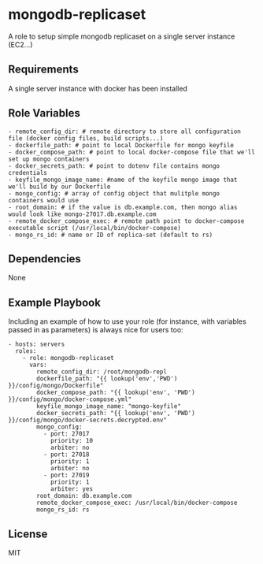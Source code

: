 mongodb-replicaset
=========

A role to setup simple mongodb replicaset on a single server instance (EC2...)

Requirements
------------

A single server instance with docker has been installed

Role Variables
--------------
```
- remote_config_dir: # remote directory to store all configuration file (docker config files, build scripts...)
- dockerfile_path: # point to local Dockerfile for mongo keyfile
- docker_compose_path: # point to local docker-compose file that we'll set up mongo containers
- docker_secrets_path: # point to dotenv file contains mongo credentials
- keyfile_mongo_image_name: #name of the keyfile mongo image that we'll build by our Dockerfile
- mongo_config: # array of config object that mulitple mongo containers would use
- root_domain: # if the value is db.example.com, then mongo alias would look like mongo-27017.db.example.com 
- remote_docker_compose_exec: # remote path point to docker-compose executable script (/usr/local/bin/docker-compose)
- mongo_rs_id: # name or ID of replica-set (default to rs)
```

Dependencies
------------

None

Example Playbook
----------------

Including an example of how to use your role (for instance, with variables passed in as parameters) is always nice for users too:
```
- hosts: servers
  roles:
    - role: mongodb-replicaset
      vars:
        remote_config_dir: /root/mongodb-repl
        dockerfile_path: "{{ lookup('env','PWD') }}/config/mongo/Dockerfile"
        docker_compose_path: "{{ lookup('env', 'PWD') }}/config/mongo/docker-compose.yml"
        keyfile_mongo_image_name: "mongo-keyfile"
        docker_secrets_path: "{{ lookup('env', 'PWD') }}/config/mongo/docker-secrets.decrypted.env"
        mongo_config:
          - port: 27017
            priority: 10
            arbiter: no
          - port: 27018
            priority: 1
            arbiter: no
          - port: 27019
            priority: 1
            arbiter: yes
        root_domain: db.example.com
        remote_docker_compose_exec: /usr/local/bin/docker-compose
        mongo_rs_id: rs
```

License
-------

MIT

